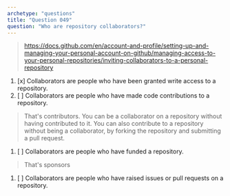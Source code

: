 ```yaml
---
archetype: "questions"
title: "Question 049"
question: "Who are repository collaborators?"
---
```



> https://docs.github.com/en/account-and-profile/setting-up-and-managing-your-personal-account-on-github/managing-access-to-your-personal-repositories/inviting-collaborators-to-a-personal-repository
1. [x] Collaborators are people who have been granted write access to a repository.
1. [ ] Collaborators are people who have made code contributions to a repository.
> That's contributors. You can be a collaborator on a repository without having contributed to it. You can also contribute to a repository without being a collaborator, by forking the repository and submitting a pull request.
1. [ ] Collaborators are people who have funded a repository.
> That's sponsors
1. [ ] Collaborators are people who have raised issues or pull requests on a repository.
